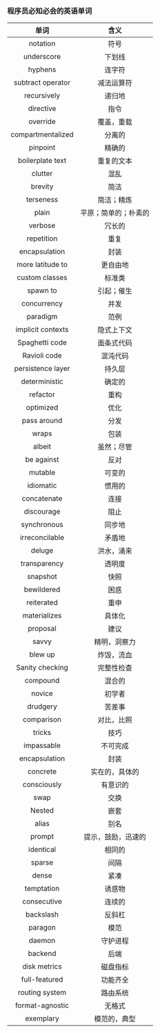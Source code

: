 ### 程序员必知必会的英语单词

|       单词        |         含义         |
| :---------------: | :------------------: |
|     notation      |         符号         |
|    underscore     |        下划线        |
|      hyphens      |        连字符        |
| subtract operator |      减法运算符      |
|    recursively    |        递归地        |
|     directive     |         指令         |
|     override      |      覆盖，重载      |
| compartmentalized |        分离的        |
|     pinpoint      |        精确的        |
| boilerplate text  |      重复的文本      |
|      clutter      |         混乱         |
|      brevity      |         简洁         |
|     terseness     |      简洁；精炼      |
|       plain       | 平原；简单的；朴素的 |
|      verbose      |        冗长的        |
|    repetition     |         重复         |
|   encapsulation   |         封装         |
| more latitude to  |       更自由地       |
|  custom classes   |        标准类        |
|     spawn to      |      引起；催生      |
|    concurrency    |         并发         |
|     paradigm      |         范例         |
| implicit contexts |      隐式上下文      |
|  Spaghetti code   |      面条式代码      |
|   Ravioli code    |       混沌代码       |
| persistence layer |        持久层        |
|   deterministic   |        确定的        |
|     refactor      |         重构         |
|     optimized     |         优化         |
|    pass around    |         分发         |
|       wraps       |         包装         |
|      albeit       |      虽然；尽管      |
|    be against     |         反对         |
|      mutable      |        可变的        |
|     idiomatic     |        惯用的        |
|    concatenate    |         连接         |
|    discourage     |         阻止         |
|    synchronous    |        同步地        |
|  irreconcilable   |        矛盾地        |
|      deluge       |      洪水，涌来      |
|   transparency    |        透明度        |
|     snapshot      |         快照         |
|    bewildered     |         困惑         |
|    reiterated     |         重申         |
|   materializes    |        具体化        |
|     proposal      |         建议         |
|       savvy       |     精明，洞察力     |
|      blew up      |      炸毁，流血      |
|  Sanity checking  |      完整性检查      |
|     compound      |        混合的        |
|      novice       |        初学者        |
|     drudgery      |        苦差事        |
|    comparison     |      对比，比照      |
|      tricks       |         技巧         |
|    impassable     |       不可完成       |
|   encapsulation   |         封装         |
|     concrete      |    实在的，具体的    |
|    consciously    |       有意识的       |
|       swap        |         交换         |
|      Nested       |         嵌套         |
|       alias       |         别名         |
|      prompt       |  提示，鼓励，迅速的  |
|     identical     |        相同的        |
|      sparse       |         间隔         |
|       dense       |         紧凑         |
|    temptation     |        诱惑物        |
|    consecutive    |        连续的        |
|     backslash     |        反斜杠        |
|      paragon      |         模范         |
|      daemon       |       守护进程       |
|      backend      |         后端         |
|   disk metrics    |       磁盘指标       |
|  full\-featured   |       功能齐全       |
|  routing system   |       路由系统       |
| format\-agnostic  |        无格式        |
|     exemplary     |     模范的，典型     |